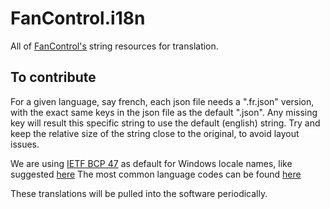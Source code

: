 # FanControl.i18n
All of [FanControl's](https://github.com/Rem0o/FanControl.Releases) string resources for translation.

## To contribute
For a given language, say french, each json file needs a ".fr.json" version, with the exact same keys in the json file as the default ".json".
Any missing key will result this specific string to use the default (english) string.
Try and keep the relative size of the string close to the original, to avoid layout issues.

We are using [IETF BCP 47](https://www.ietf.org/rfc/bcp/bcp47.txt) as default for Windows locale names, like suggested [here](https://learn.microsoft.com/en-us/globalization/locale/standard-locale-names)
The most common language codes can be found [here](https://www.techonthenet.com/js/language_tags.php)

These translations will be pulled into the software periodically.
